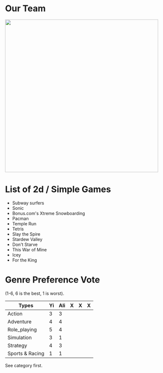 # Our Team

 <img src="https://i.imgur.com/lnxVVyN.jpeg" width="500" >

# List of 2d / Simple Games

- Subway surfers
- Sonic
- Bonus.com's Xtreme Snowboarding
- Pacman
- Temple Run
- Tetris
- Slay the Spire
- Stardew Valley
- Don't Starve
- This War of Mine
- Icey
- For the King

# Genre Preference Vote
(1-6, 6 is the best, 1 is worst).

| Types           | Yi | Ali | X | X | X |
|-----------------|----|-----|---|---|---|
| Action          | 3  |  3  |   |   |   |
| Adventure       | 4  |  4  |   |   |   |
| Role_playing    | 5  |  4  |   |   |   |
| Simulation      | 3  |  1  |   |   |   |
| Strategy        | 4  |  3  |   |   |   |
| Sports & Racing | 1  |  1  |   |   |   |

See category first.